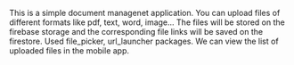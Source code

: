 This is a simple document managenet application. You can upload files of different formats like pdf, text, word, image...
The files will be stored on the firebase storage and the corresponding file links will be saved on the firestore.
Used file_picker, url_launcher packages.
We can view the list of uploaded files in the mobile app.
